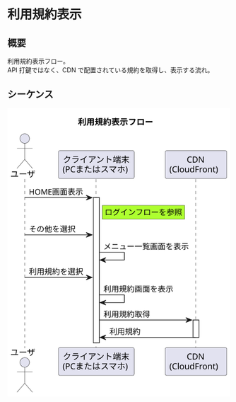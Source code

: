 # 利用規約表示

## 概要

利用規約表示フロー。  
API 打鍵ではなく、CDN で配置されている規約を取得し、表示する流れ。

## シーケンス

![利用規約表示](./termsFlow.svg)
